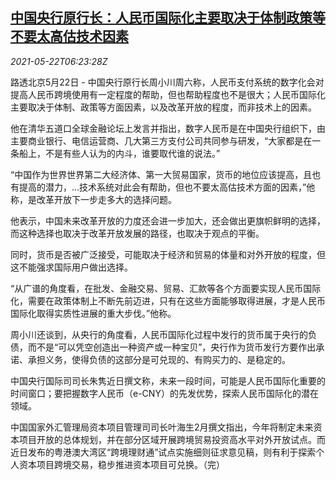 <!--1621665063000-->
[中国央行原行长：人民币国际化主要取决于体制政策等 不要太高估技术因素](https://cn.reuters.com/article/china-zhou-xiaochuan-yuan-0522-idCNKCS2D3057)
------

<div><i>2021-05-22T06:23:28Z</i></div><p>路透北京5月22日 - 中国央行原行长周小川周六称，人民币支付系统的数字化会对提高人民币跨境使用有一定程度的帮助，但也帮助程度也不是很大；人民币国际化主要取决于体制、政策等方面因素，以及改革开放的程度，而非技术上的因素。</p><p>他在清华五道口全球金融论坛上发言并指出，数字人民币是在中国央行组织下，由主要商业银行、电信运营商、几大第三方支付公司共同参与研发，“大家都是在一条船上，不是有些人认为的内斗，谁要取代谁的说法。”</p><p>“中国作为世界世界第二大经济体、第一大贸易国家，货币的地位应该提高，且也有提高的潜力，...技术系统对此会有帮助，但也不要太高估技术方面的因素，”他称，是改革开放下一步走多大的选择问题。</p><p>他表示，中国未来改革开放的力度还会进一步加大，还会做出更旗帜鲜明的选择，而这种选择也取决于改革开放发展的路径，也取决于观点的平衡。</p><p>同时，货币是否被广泛接受，可能取决于经济和贸易的体量和对外开放的程度，但这不能强求国际用户做出选择。</p><p>“从广谱的角度看，在批发、金融交易、贸易、汇款等各个方面要实现人民币国际化，需要在政策体制上不断先前迈进，只有在这些方面能够取得进展，才是人民币国际化取得实质性进展的重大步伐。”他称。</p><p>周小川还谈到，从央行的角度看，人民币国际化过程中发行的货币属于央行的负债，而不是“可以凭空创造出一种资产或一种宝贝”，央行作为货币发行方要作出承诺、承担义务，使得负债的这部分是可兑现的、有购买力的、是稳定的。</p><p>中国央行国际司司长朱隽近日撰文称，未来一段时间，可能是人民币国际化重要的时间窗口；要把握数字人民币（e-CNY）的先发优势，探索人民币国际化的潜在领域。</p><p>中国国家外汇管理局资本项目管理司司长叶海生2月撰文指出，今年将制定未来资本项目开放的总体规划，并在部分区域开展跨境贸易投资高水平对外开放试点。而近日发布的粤港澳大湾区“跨境理财通”试点实施细则征求意见稿，则有利于探索个人资本项目跨境交易，稳步推进资本项目可兑换。（完）</p>
